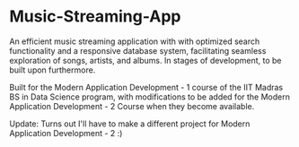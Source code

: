 # Music-Streaming-App
An efficient music streaming application with with optimized search functionality and a responsive database system, facilitating seamless exploration of songs, artists, and albums. In stages of development, to be built upon furthermore. 

Built for the Modern Application Development - 1 course of the IIT Madras BS in Data Science program, with modifications to be added for the Modern Application Development - 2 Course when they become available.

Update: Turns out I'll have to make a different project for Modern Application Development - 2 :)
